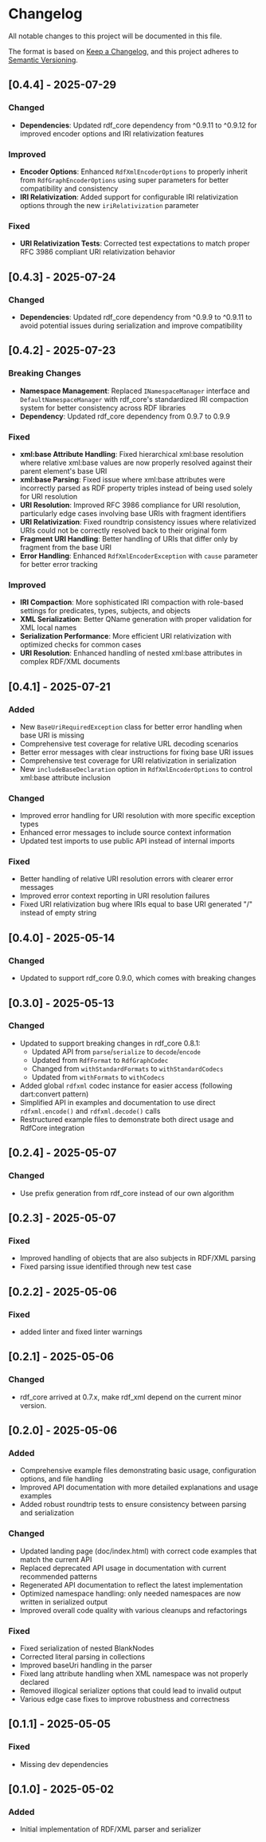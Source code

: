 # Changelog

All notable changes to this project will be documented in this file.

The format is based on [Keep a Changelog](https://keepachangelog.com/en/1.0.0/),
and this project adheres to [Semantic Versioning](https://semver.org/spec/v2.0.0.html).


## [0.4.4] - 2025-07-29

### Changed

- **Dependencies**: Updated rdf_core dependency from ^0.9.11 to ^0.9.12 for improved encoder options and IRI relativization features

### Improved

- **Encoder Options**: Enhanced `RdfXmlEncoderOptions` to properly inherit from `RdfGraphEncoderOptions` using super parameters for better compatibility and consistency
- **IRI Relativization**: Added support for configurable IRI relativization options through the new `iriRelativization` parameter

### Fixed

- **URI Relativization Tests**: Corrected test expectations to match proper RFC 3986 compliant URI relativization behavior

## [0.4.3] - 2025-07-24

### Changed

- **Dependencies**: Updated rdf_core dependency from ^0.9.9 to ^0.9.11 to avoid potential issues during serialization and improve compatibility

## [0.4.2] - 2025-07-23

### Breaking Changes

- **Namespace Management**: Replaced `INamespaceManager` interface and `DefaultNamespaceManager` with rdf_core's standardized IRI compaction system for better consistency across RDF libraries
- **Dependency**: Updated rdf_core dependency from 0.9.7 to 0.9.9

### Fixed

- **xml:base Attribute Handling**: Fixed hierarchical xml:base resolution where relative xml:base values are now properly resolved against their parent element's base URI
- **xml:base Parsing**: Fixed issue where xml:base attributes were incorrectly parsed as RDF property triples instead of being used solely for URI resolution
- **URI Resolution**: Improved RFC 3986 compliance for URI resolution, particularly edge cases involving base URIs with fragment identifiers
- **URI Relativization**: Fixed roundtrip consistency issues where relativized URIs could not be correctly resolved back to their original form
- **Fragment URI Handling**: Better handling of URIs that differ only by fragment from the base URI
- **Error Handling**: Enhanced `RdfXmlEncoderException` with `cause` parameter for better error tracking

### Improved

- **IRI Compaction**: More sophisticated IRI compaction with role-based settings for predicates, types, subjects, and objects
- **XML Serialization**: Better QName generation with proper validation for XML local names
- **Serialization Performance**: More efficient URI relativization with optimized checks for common cases
- **URI Resolution**: Enhanced handling of nested xml:base attributes in complex RDF/XML documents

## [0.4.1] - 2025-07-21

### Added

- New `BaseUriRequiredException` class for better error handling when base URI is missing
- Comprehensive test coverage for relative URL decoding scenarios
- Better error messages with clear instructions for fixing base URI issues
- Comprehensive test coverage for URI relativization in serialization
- New `includeBaseDeclaration` option in `RdfXmlEncoderOptions` to control xml:base attribute inclusion

### Changed

- Improved error handling for URI resolution with more specific exception types
- Enhanced error messages to include source context information
- Updated test imports to use public API instead of internal imports

### Fixed

- Better handling of relative URI resolution errors with clearer error messages
- Improved error context reporting in URI resolution failures
- Fixed URI relativization bug where IRIs equal to base URI generated "/" instead of empty string

## [0.4.0] - 2025-05-14

### Changed

- Updated to support rdf_core 0.9.0, which comes with breaking changes

## [0.3.0] - 2025-05-13

### Changed

- Updated to support breaking changes in rdf_core 0.8.1:
  - Updated API from `parse`/`serialize` to `decode`/`encode`
  - Updated from `RdfFormat` to `RdfGraphCodec`
  - Changed from `withStandardFormats` to `withStandardCodecs`
  - Updated from `withFormats` to `withCodecs`
- Added global `rdfxml` codec instance for easier access (following dart:convert pattern)
- Simplified API in examples and documentation to use direct `rdfxml.encode()` and `rdfxml.decode()` calls
- Restructured example files to demonstrate both direct usage and RdfCore integration

## [0.2.4] - 2025-05-07

### Changed

- Use prefix generation from rdf_core instead of our own algorithm

## [0.2.3] - 2025-05-07

### Fixed

- Improved handling of objects that are also subjects in RDF/XML parsing
- Fixed parsing issue identified through new test case


## [0.2.2] - 2025-05-06

### Fixed

- added linter and fixed linter warnings


## [0.2.1] - 2025-05-06

### Changed

- rdf_core arrived at 0.7.x, make rdf_xml depend on the current minor version.

## [0.2.0] - 2025-05-06

### Added

- Comprehensive example files demonstrating basic usage, configuration options, and file handling
- Improved API documentation with more detailed explanations and usage examples
- Added robust roundtrip tests to ensure consistency between parsing and serialization

### Changed

- Updated landing page (doc/index.html) with correct code examples that match the current API
- Replaced deprecated API usage in documentation with current recommended patterns
- Regenerated API documentation to reflect the latest implementation
- Optimized namespace handling: only needed namespaces are now written in serialized output
- Improved overall code quality with various cleanups and refactorings

### Fixed

- Fixed serialization of nested BlankNodes
- Corrected literal parsing in collections
- Improved baseUri handling in the parser
- Fixed lang attribute handling when XML namespace was not properly declared
- Removed illogical serializer options that could lead to invalid output
- Various edge case fixes to improve robustness and correctness

## [0.1.1] - 2025-05-05

### Fixed

- Missing dev dependencies

## [0.1.0] - 2025-05-02

### Added

- Initial implementation of RDF/XML parser and serializer
